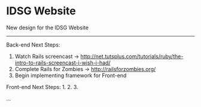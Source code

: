 IDSG Website
===========

New design for the IDSG Website

-------------------------------

Back-end Next Steps:
 1. Watch Rails screencast -> http://net.tutsplus.com/tutorials/ruby/the-intro-to-rails-screencast-i-wish-i-had/
 2. Complete Rails for Zombies -> http://railsforzombies.org/
 3. Begin implementing framework for Front-end

Front-end Next Steps:
 1.
 2.
 3.


...
